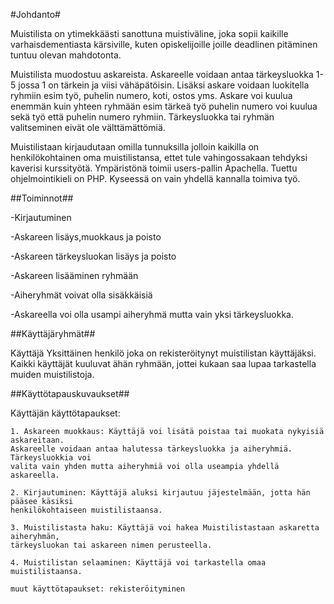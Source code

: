 #Johdanto#

Muistilista on ytimekkäästi sanottuna muistiväline, joka sopii kaikille varhaisdementiasta kärsiville, kuten opiskelijoille joille deadlinen pitäminen tuntuu olevan mahdotonta.

Muistilista muodostuu askareista. Askareelle voidaan antaa tärkeysluokka 1-5 jossa 1 on tärkein ja viisi vähäpätöisin. Lisäksi askare voidaan luokitella ryhmiin esim työ, puhelin numero, koti, ostos yms. Askare voi kuulua enemmän kuin yhteen ryhmään esim tärkeä työ puhelin numero voi kuulua sekä työ että puhelin numero ryhmiin. Tärkeysluokka tai ryhmän valitseminen eivät ole välttämättömiä.

Muistilistaan kirjaudutaan omilla tunnuksilla jolloin kaikilla on henkilökohtainen oma muistilistansa, ettet tule vahingossakaan tehdyksi kaverisi kurssityötä.
Ympäristönä toimii users-pallin Apachella. Tuettu ohjelmointikieli on PHP. Kyseessä on vain yhdellä kannalla toimiva työ.

##Toiminnot##

-Kirjautuminen 

-Askareen lisäys,muokkaus ja poisto

-Askareen tärkeysluokan lisäys ja poisto

-Askareen lisääminen ryhmään

-Aiheryhmät voivat olla sisäkkäisiä

-Askareella voi olla usampi aiheryhmä mutta vain yksi tärkeysluokka.

##Käyttäjäryhmät##

Käyttäjä
    Yksittäinen henkilö joka on rekisteröitynyt muistilistan käyttäjäksi.
    Kaikki käyttäjät kuuluvat ähän ryhmään, jottei kukaan saa lupaa tarkastella muiden 
    muistilistoja.
    
##Käyttötapauskuvaukset##

Käyttäjän käyttötapaukset:

    1. Askareen muokkaus: Käyttäjä voi lisätä poistaa tai muokata nykyisiä askareitaan.
    Askareelle voidaan antaa halutessa tärkeysluokka ja aiheryhmiä. Tärkeysluokkia voi 
    valita vain yhden mutta aiheryhmiä voi olla useampia yhdellä askareella.
    
    2. Kirjautuminen: Käyttäjä aluksi kirjautuu jäjestelmään, jotta hän pääsee käsiksi                
    henkilökohtaiseen muistilistaansa. 
    
    3. Muistilistasta haku: Käyttäjä voi hakea Muistilistastaan askaretta aiheryhmän,
    tärkeysluokan tai askareen nimen perusteella. 
    
    4. Muistilistan selaaminen: Käyttäjä voi tarkastella omaa muistilistaansa.
    
    muut käyttötapaukset: rekisteröityminen

